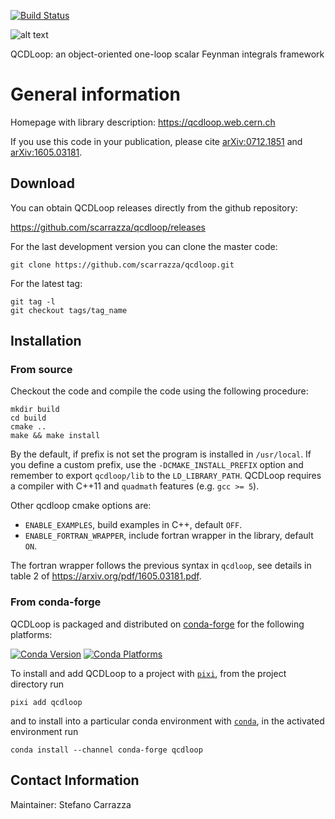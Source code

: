 [![Build Status](https://travis-ci.org/scarrazza/qcdloop.svg?branch=master)](https://travis-ci.org/scarrazza/qcdloop)

![alt text](https://raw.githubusercontent.com/scarrazza/qcdloop/master/extra/logo.png "Logo QCDLoop")

QCDLoop: an object-oriented one-loop scalar Feynman integrals framework

# General information

Homepage with library description: https://qcdloop.web.cern.ch

If you use this code in your publication, please cite
[arXiv:0712.1851](http://arxiv.org/abs/0712.1851) and
[arXiv:1605.03181](http://arxiv.org/abs/1605.03181).

## Download

You can obtain QCDLoop releases directly from the github repository:

https://github.com/scarrazza/qcdloop/releases

For the last development version you can clone the master code:

```Shell
git clone https://github.com/scarrazza/qcdloop.git
```

For the latest tag:

```Shell
git tag -l
git checkout tags/tag_name
```

## Installation

### From source

Checkout the code and compile the code using the
following procedure:

```Shell
mkdir build
cd build
cmake ..
make && make install
```

By the default, if prefix is not set the program is installed in
`/usr/local`. If you define a custom prefix, use the `-DCMAKE_INSTALL_PREFIX` option and
remember to export `qcdloop/lib` to the `LD_LIBRARY_PATH`. QCDLoop requires a compiler with
C++11 and `quadmath` features (e.g. `gcc >= 5`).

Other qcdloop cmake options are:
- `ENABLE_EXAMPLES`, build examples in C++, default `OFF`.
- `ENABLE_FORTRAN_WRAPPER`, include fortran wrapper in the library, default `ON`.

The fortran wrapper follows the previous syntax in `qcdloop`, see details in table 2 of https://arxiv.org/pdf/1605.03181.pdf.

### From conda-forge

QCDLoop is packaged and distributed on [conda-forge](https://github.com/conda-forge/qcdloop-feedstock/) for the following platforms:

[![Conda Version](https://img.shields.io/conda/vn/conda-forge/qcdloop.svg)](https://anaconda.org/conda-forge/qcdloop)
[![Conda Platforms](https://img.shields.io/conda/pn/conda-forge/qcdloop.svg)](https://anaconda.org/conda-forge/qcdloop)

To install and add QCDLoop to a project with [`pixi`](https://pixi.sh/), from the project directory run

```
pixi add qcdloop
```

and to install into a particular conda environment with [`conda`](https://docs.conda.io/projects/conda/), in the activated environment run

```
conda install --channel conda-forge qcdloop
```

## Contact Information

Maintainer: Stefano Carrazza
